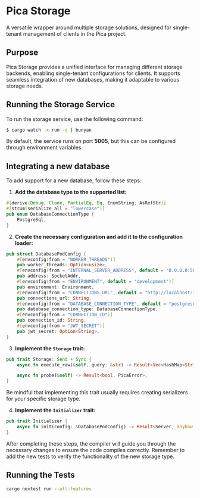 # Pica Storage

A versatile wrapper around multiple storage solutions, designed for single-tenant management of clients in the Pica project.

## Purpose

Pica Storage provides a unified interface for managing different storage backends, enabling single-tenant configurations for clients. It supports seamless integration of new databases, making it adaptable to various storage needs.

## Running the Storage Service

To run the storage service, use the following command:

```bash
$ cargo watch -x run -q | bunyan
```

By default, the service runs on port **5005**, but this can be configured through environment variables.

## Integrating a new database

To add support for a new database, follow these steps:

1. **Add the database type to the supported list:**

```rust
#[derive(Debug, Clone, PartialEq, Eq, EnumString, AsRefStr)]
#[strum(serialize_all = "lowercase")]
pub enum DatabaseConnectionType {
    PostgreSql,
}
```

2. **Create the necessary configuration and add it to the configuration loader:**

```rust
pub struct DatabasePodConfig {
    #[envconfig(from = "WORKER_THREADS")]
    pub worker_threads: Option<usize>,
    #[envconfig(from = "INTERNAL_SERVER_ADDRESS", default = "0.0.0.0:5005")]
    pub address: SocketAddr,
    #[envconfig(from = "ENVIRONMENT", default = "development")]
    pub environment: Environment,
    #[envconfig(from = "CONNECTIONS_URL", default = "http://localhost:3005")]
    pub connections_url: String,
    #[envconfig(from = "DATABASE_CONNECTION_TYPE", default = "postgresql")]
    pub database_connection_type: DatabaseConnectionType,
    #[envconfig(from = "CONNECTION_ID")]
    pub connection_id: String,
    #[envconfig(from = "JWT_SECRET")]
    pub jwt_secret: Option<String>,
}
```

3. **Implement the `Storage` trait:**

```rust
pub trait Storage: Send + Sync {
    async fn execute_raw(&self, query: &str) -> Result<Vec<HashMap<String, Value>>, PicaError>;

    async fn probe(&self) -> Result<bool, PicaError>;
}
```

Be mindful that implementing this trait usually requires creating serializers for your specific storage type.

4. **Implement the `Initializer` trait:**

```rust
pub trait Initializer {
    async fn init(config: &DatabasePodConfig) -> Result<Server, anyhow::Error>;
}
```

After completing these steps, the compiler will guide you through the necessary changes to ensure the code compiles correctly. Remember to add the new
tests to verify the functionality of the new storage type.

## Running the Tests

```bash
cargo nextest run --all-features
```
